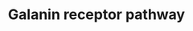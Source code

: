 ---
annotations:
- id: DOID:863
  type: Disease Ontology
  value: nervous system disease
- id: PW:0000003
  parent: signaling pathway
  type: Pathway Ontology
  value: signaling pathway
authors:
- Keshav
- Khanspers
- Mkutmon
citedin:
- link: PMC7990979
description: Galanin, a 29-30 amino acid neuropeptide named to be so, as a glycine
  residue occupies the position at N-terminal and an alanine residue at C-terminal.
  Galanin is expressed in the central and peripheral nervous systems in mammalian
  species. The galanin family of peptides includes ‘GMAP’ (Gaalanin- Message associated
  peptide), ‘GALP’ (Galanin-like Peptide), and its splice variant ‘Alarin’ along with
  Galanin. There are three known G-protein coupled receptor subtypes of Galanin, namely,
  GALR1, GALR2, and GALR3. Galaninergic signaling is predominantly inhibitory which
  mainly involves MAPK, AKT, AC pathways Galanin peptides have a wide range of non-neuronal
  functions as well as classic neuromodulatory roles, therefore it is recommended
  to consider as regulatory peptides. Galanin in general is associated with several
  biological functions such as arousal and sleep regulation, nociception, learning,
  inflammation, feeding, and neuroendocrine regulation. It is also implicated in diseases
  like Alzheimer’s, depression, epilepsy, mood disorders, stress, anxiety, diabetes
  mellitus, and chronic pain.  The creation of this pathway is described in [https://pubmed.ncbi.nlm.nih.gov/33136286/
  Gopalakrishnan et al.]
last-edited: 2020-11-20
organisms:
- Homo sapiens
redirect_from:
- /index.php/Pathway:WP4970
- /instance/WP4970
- /instance/WP4970_rr113773
revision: r113773
schema-jsonld:
- '@context': https://schema.org/
  '@id': https://wikipathways.github.io/pathways/WP4970.html
  '@type': Dataset
  creator:
    '@type': Organization
    name: WikiPathways
  description: Galanin, a 29-30 amino acid neuropeptide named to be so, as a glycine
    residue occupies the position at N-terminal and an alanine residue at C-terminal.
    Galanin is expressed in the central and peripheral nervous systems in mammalian
    species. The galanin family of peptides includes ‘GMAP’ (Gaalanin- Message associated
    peptide), ‘GALP’ (Galanin-like Peptide), and its splice variant ‘Alarin’ along
    with Galanin. There are three known G-protein coupled receptor subtypes of Galanin,
    namely, GALR1, GALR2, and GALR3. Galaninergic signaling is predominantly inhibitory
    which mainly involves MAPK, AKT, AC pathways Galanin peptides have a wide range
    of non-neuronal functions as well as classic neuromodulatory roles, therefore
    it is recommended to consider as regulatory peptides. Galanin in general is associated
    with several biological functions such as arousal and sleep regulation, nociception,
    learning, inflammation, feeding, and neuroendocrine regulation. It is also implicated
    in diseases like Alzheimer’s, depression, epilepsy, mood disorders, stress, anxiety,
    diabetes mellitus, and chronic pain.  The creation of this pathway is described
    in [https://pubmed.ncbi.nlm.nih.gov/33136286/ Gopalakrishnan et al.]
  keywords:
  - ADIPOQ
  - BCL2L11
  - CDKN1A
  - CDKN1B
  - CDKN1C
  - CREB1
  - CRP
  - FOS
  - IL6
  - INS
  - POMC
  - PPARG
  - SLC2A4
  - VAMP2
  - VEGFA
  - YAP1
  license: CC0
  name: Galanin receptor pathway
seo: CreativeWork
title: Galanin receptor pathway
wpid: WP4970
---